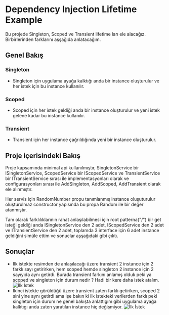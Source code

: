 # Dependency Injection Lifetime Example
Bu projede Singleton, Scoped ve Transient lifetime ları ele alacağız. Birbirlerinden farklarını aşşağıda anlatacağım.

## Genel Bakış

### Singleton
- Singleton için uygulama ayağa kalktığı anda bir instance oluşturulur ve her istek için bu instance kullanılır.

### Scoped
- Scoped için her istek geldiği anda bir instance oluşturulur ve yeni istek gelene kadar bu instance kullanılır.

### Transient
- Transient için her instance çağrıldığında yeni bir instance oluşturulur.

## Proje içerisindeki Bakış
Proje kapsamında minimal api kullanılmıştır, SingletonService bir ISingletonService, ScopedService bir IScopedService ve TransientService bir ITransientService sırası ile implementasyonları olarak ve configurasyonları sırası ile AddSingleton, AddScoped, AddTransient olarak ele alınmıştır.

Her servis için RandomNumber propu tanımlanmış instance oluşuturulur oluşturulmaz constructor yapısında bu propa Random ile bir değer atanmıştır.

Tam olarak farklılıklarının rahat anlaşılabilmesi için root patterna("/") bir get isteği geldiği anda ISingletonService den 2 adet, IScopedService den 2 adet ve ITransientService den 2 adet, toplamda 3 interface için 6 adet instance geldiğini simüle ettim ve sonuclar aşşağıdaki gibi çıktı.

## Sonuçlar

- Ilk istekte resimden de anlaşılacağı üzere transient 2 instance için 2 farklı sayı getirirken, hem scoped hemde singleton 2 instance için 2 sayıyıda aynı getirdi. Burada transient farkını anlamış olduk peki ya scoped ve singleton için durum nedir ? Hadi bir kere daha istek atalım.
![İlk İstek](/Users/huseyin/RiderProjects/dependency-injection-lifetime/LifeCycleExamples/firstRequest.png)
- Ikinci istekte görüldüğü üzere transient zaten farklı getiriken, scoped 2 sini yine aynı getirdi ama işe bakın ki ilk istekteki verilerden farklı peki singleton için durum ne genel bakışta anlattıgım gibi uygulama ayağa kalktıgı anda zaten yaratılan instance hiç değişmiyor.
![İlk İstek](/Users/huseyin/RiderProjects/dependency-injection-lifetime/LifeCycleExamples/secondRequest.png)
